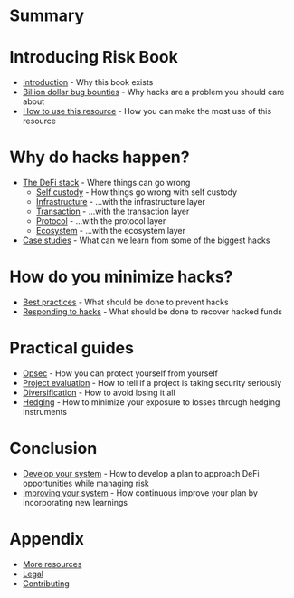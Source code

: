 # Summary

# Introducing Risk Book
- [Introduction](./intro.md) - Why this book exists
- [Billion dollar bug bounties](./size-of-hacks.md) - Why hacks are a problem you should care about
- [How to use this resource](./how-to.md) - How you can make the most use of this resource

# Why do hacks happen?
- [The DeFi stack](./defi-stack.md) - Where things can go wrong
	+ [Self custody]() - How things go wrong with self custody
	+ [Infrastructure]() - ...with the infrastructure layer
	+ [Transaction]() - ...with the transaction layer
	+ [Protocol]() - ...with the protocol layer
	+ [Ecosystem]() - ...with the ecosystem layer
- [Case studies]() - What can we learn from some of the biggest hacks

# How do you minimize hacks?
- [Best practices](./best-practices.md) - What should be done to prevent hacks
- [Responding to hacks]() - What should be done to recover hacked funds

# Practical guides
- [Opsec](./opsec.md) - How you can protect yourself from yourself
- [Project evaluation](./self-evaluation.md) - How to tell if a project is taking security seriously
- [Diversification](./diversification.md) - How to avoid losing it all
- [Hedging](./hedging.md) - How to minimize your exposure to losses through hedging instruments

# Conclusion
- [Develop your system]() - How to develop a plan to approach DeFi opportunities while managing risk
- [Improving your system]() - How continuous improve your plan by incorporating new learnings

# Appendix
- [More resources](./sources.md)
- [Legal](./legal.md)
- [Contributing](./contributing.md)
